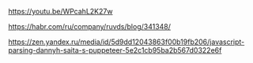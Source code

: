 https://youtu.be/WPcahL2K27w

https://habr.com/ru/company/ruvds/blog/341348/

https://zen.yandex.ru/media/id/5d9dd12043863f00b19fb206/javascript-parsing-dannyh-saita-s-puppeteer-5e2c1cb95ba2b567d0322e6f